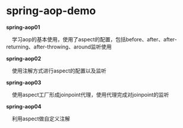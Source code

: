# spring-aop-demo
<b>spring-aop01</b> 
<p>
    &nbsp;&nbsp;&nbsp;&nbsp;学习aop的基本使用，使用了aspect的配置，包括before、after、after-returning、after-throwing、around监听使用
</p>  
<b>spring-aop02</b>
<p>
    &nbsp;&nbsp;&nbsp;&nbsp;使用注解方式进行aspect的配置以及监听
</p>
<b>spring-aop03</b>
<p>
    &nbsp;&nbsp;&nbsp;&nbsp;使用aspect工厂形成joinpoint代理，使用代理完成对joinpoint的监听
</p>
<b>spring-aop04</b>
<p>
    &nbsp;&nbsp;&nbsp;&nbsp;利用aspect做自定义注解
</p>